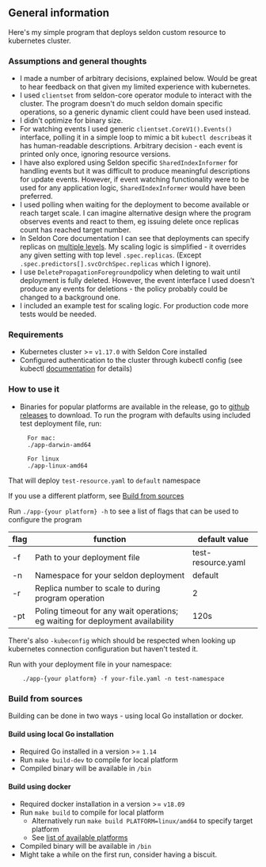 ## General information

Here's my simple program that deploys seldon custom resource to kubernetes cluster.

### Assumptions and general thoughts

* I made a number of arbitrary decisions, explained below. Would be great to hear feedback on that given my limited experience with kubernetes.
* I used `clientset` from seldon-core operator module to interact with the cluster. 
  The program doesn't do much seldon domain specific operations, so a generic dynamic client 
  could have been used instead.
* I didn't optimize for binary size.
* For watching events I used generic `clientset.CoreV1().Events()` interface, polling it in a simple loop to mimic a bit `kubectl describe`as it has human-readable descriptions. 
  Arbitrary decision - each event is printed only once, ignoring resource versions.
* I have also explored using Seldon specific `SharedIndexInformer` for handling events but it was difficult to produce meaningful descriptions for update events. 
  However, if event watching functionality were to be used for any application logic, `SharedIndexInformer` would have been preferred.
* I used polling when waiting for the deployment to become available or reach target scale. 
  I can imagine alternative design where the program observes events and react to them, eg issuing delete once replicas count has reached target number.
* In Seldon Core documentation I can see that deployments can specify replicas on [multiple levels](https://docs.seldon.io/projects/seldon-core/en/v1.1.0/graph/scaling.html).
  My scaling logic is simplified - it overrides any given setting with top level `.spec.replicas`. (Except `.spec.predictors[].svcOrchSpec.replicas` which I ignore).
* I use `DeletePropagationForeground`policy when deleting to wait until deployment is fully deleted. 
  However, the event interface I used doesn't produce any events for deletions - the policy probably could be changed to a background one.
* I included an example test for scaling logic. For production code more tests would be needed.

### Requirements

* Kubernetes cluster >= `v1.17.0` with Seldon Core installed
* Configured authentication to the cluster through kubectl config (see kubectl [documentation](https://kubernetes.io/docs/tasks/tools/install-kubectl-linux/#verify-kubectl-configuration) for details)

### How to use it

* Binaries for popular platforms are available in the release, go to [github releases](https://github.com/slawomirbiernacki/seldon-mlops-task/releases/tag/v1.0.0) to download.
To run the program with defaults using included test deployment file, run:
  
        For mac:
        ./app-darwin-amd64

        For linux
        ./app-linux-amd64
  
That will deploy `test-resource.yaml` to `default` namespace

If you use a different platform, see [Build from sources](#build-from-sources)

Run `./app-{your platform} -h` to see a list of flags that can be used to configure the program

| flag | function                                                                       | default value      |
|------|--------------------------------------------------------------------------------|--------------------|
| -f   | Path to your deployment file                                                   | test-resource.yaml |
| -n   | Namespace for your seldon deployment                                           | default            |
| -r   | Replica number to scale to during program operation                            | 2                  |
| -pt  | Poling timeout for any wait operations; eg waiting for deployment availability | 120s               |

There's also `-kubeconfig` which should be respected when looking up kubernetes connection configuration but haven't tested it.

Run with your deployment file in your namespace:

        ./app-{your platform} -f your-file.yaml -n test-namespace

### <a id="build-from-sources"></a> Build from sources

Building can be done in two ways - using local Go installation or docker. 

#### Build using local Go installation

* Required Go installed in a version >= `1.14`
* Run `make build-dev` to compile for local platform
* Compiled binary will be available in `/bin`

#### Build using docker

* Required docker installation in a version >= `v18.09`
* Run `make build` to compile for local platform
  * Alternatively run `make build PLATFORM=linux/amd64` to specify target platform
  * See [list of available platforms](https://golang.org/doc/install/source#environment)
* Compiled binary will be available in `/bin`
* Might take a while on the first run, consider having a biscuit.